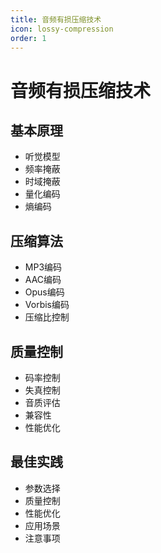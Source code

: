 ```yaml
---
title: 音频有损压缩技术
icon: lossy-compression
order: 1
---
```


# 音频有损压缩技术

## 基本原理
- 听觉模型
- 频率掩蔽
- 时域掩蔽
- 量化编码
- 熵编码

## 压缩算法
- MP3编码
- AAC编码
- Opus编码
- Vorbis编码
- 压缩比控制

## 质量控制
- 码率控制
- 失真控制
- 音质评估
- 兼容性
- 性能优化

## 最佳实践
- 参数选择
- 质量控制
- 性能优化
- 应用场景
- 注意事项
